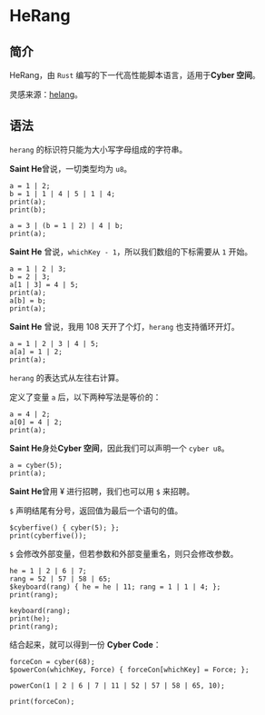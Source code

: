 # HeRang

## 简介

HeRang，由 `Rust` 编写的下一代高性能脚本语言，适用于**Cyber 空间**。

灵感来源：[helang](https://github.com/kifuan/helang)。

## 语法

`herang` 的标识符只能为大小写字母组成的字符串。

**Saint He**曾说，一切类型均为 `u8`。

```code
a = 1 | 2;
b = 1 | 1 | 4 | 5 | 1 | 4;
print(a);
print(b);

a = 3 | (b = 1 | 2) | 4 | b;
print(a);
```

**Saint He** 曾说，`whichKey - 1`，所以我们数组的下标需要从 `1` 开始。

```code
a = 1 | 2 | 3;
b = 2 | 3;
a[1 | 3] = 4 | 5;
print(a);
a[b] = b;
print(a);
```

**Saint He** 曾说，我用 108 天开了个灯，`herang` 也支持循环开灯。

```code
a = 1 | 2 | 3 | 4 | 5;
a[a] = 1 | 2;
print(a);
```

`herang` 的表达式从左往右计算。

定义了变量 `a` 后，以下两种写法是等价的：

```code
a = 4 | 2;
a[0] = 4 | 2;
print(a);
```

**Saint He**身处**Cyber 空间**，因此我们可以声明一个 `cyber u8`。

```code
a = cyber(5);
print(a);
```

**Saint He**曾用 ¥ 进行招聘，我们也可以用 `$` 来招聘。

`$` 声明结尾有分号，返回值为最后一个语句的值。

```code
$cyberfive() { cyber(5); };
print(cyberfive());
```

`$` 会修改外部变量，但若参数和外部变量重名，则只会修改参数。

```code
he = 1 | 2 | 6 | 7;
rang = 52 | 57 | 58 | 65;
$keyboard(rang) { he = he | 11; rang = 1 | 1 | 4; };
print(rang);

keyboard(rang);
print(he);
print(rang);
```

结合起来，就可以得到一份 **Cyber Code**：

```code
forceCon = cyber(68);
$powerCon(whichKey, Force) { forceCon[whichKey] = Force; };

powerCon(1 | 2 | 6 | 7 | 11 | 52 | 57 | 58 | 65, 10);

print(forceCon);
```
